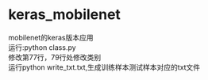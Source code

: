 # keras_mobilenet
mobilenet的keras版本应用  
运行:python class.py  
修改第77行，79行处修改类别  
运行python write_txt.txt,生成训练样本测试样本对应的txt文件  
